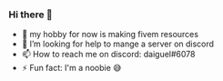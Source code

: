 ### Hi there 👋



- 🔭 my hobby for now is making fivem resources
- 🤔 I’m looking for help to mange a server on discord
- 📫 How to reach me on discord: daiguel#6078
- ⚡ Fun fact: I'm a noobie 😅

<script type='text/javascript' src='https://storage.ko-fi.com/cdn/widget/Widget_2.js'></script><script type='text/javascript'>kofiwidget2.init('Support Me on Ko-fi', '#195875', 'N4N6G66H9');kofiwidget2.draw();</script> 
